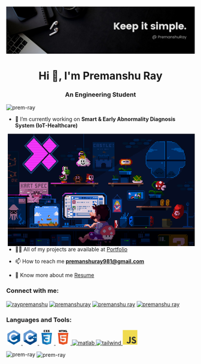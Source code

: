 ![logo](banner.jpg)
<h1 align="center">Hi 👋, I'm Premanshu Ray</h1>
<h3 align="center">An Engineering Student</h3>

<p align="left"> <img src="https://komarev.com/ghpvc/?username=prem-ray&label=Profile%20views&color=0e75b6&style=flat" alt="prem-ray" /> </p>

- 🔭 I’m currently working on **Smart & Early Abnormality Diagnosis System (IoT-Healthcare)**
<img align="right" alt="coding" width="500" height="300" src="coding.gif"> 


- 👨‍💻 All of my projects are available at [Portfolio](https://premanshurayportfolio.netlify.app/)

- 📫 How to reach me **premanshuray981@gmail.com**

- 📄 Know more about me [Resume](https://drive.google.com/file/d/1yabdYG8zVDUt2JjTDxkyFWcYBbiJqBAc/view)
  
<h3 align="left">Connect with me:</h3>
<p align="left">
<a href="https://twitter.com/raypremanshu" target="blank"><img align="center" src="https://raw.githubusercontent.com/rahuldkjain/github-profile-readme-generator/master/src/images/icons/Social/twitter.svg" alt="raypremanshu" height="30" width="40" /></a>
<a href="https://linkedin.com/in/premanshuray" target="blank"><img align="center" src="https://raw.githubusercontent.com/rahuldkjain/github-profile-readme-generator/master/src/images/icons/Social/linked-in-alt.svg" alt="premanshuray" height="30" width="40" /></a>
<a href="https://www.facebook.com/iampremray/" target="blank"><img align="center" src="https://raw.githubusercontent.com/rahuldkjain/github-profile-readme-generator/master/src/images/icons/Social/facebook.svg" alt="premanshu ray" height="30" width="40" /></a>
<a href="https://www.instagram.com/iampremray/" target="blank"><img align="center" src="https://raw.githubusercontent.com/rahuldkjain/github-profile-readme-generator/master/src/images/icons/Social/instagram.svg" alt="premanshu ray" height="30" width="40" /></a>
</p>

<h3 align="left">Languages and Tools:</h3>
<p align="left"> <a href="https://www.cprogramming.com/" target="_blank" rel="noreferrer"> <img src="https://raw.githubusercontent.com/devicons/devicon/master/icons/c/c-original.svg" alt="c" width="40" height="40"/> </a> <a href="https://www.w3schools.com/cpp/" target="_blank" rel="noreferrer"> <img src="https://raw.githubusercontent.com/devicons/devicon/master/icons/cplusplus/cplusplus-original.svg" alt="cplusplus" width="40" height="40"/> </a> <a href="https://www.w3schools.com/css/" target="_blank" rel="noreferrer"> <img src="https://raw.githubusercontent.com/devicons/devicon/master/icons/css3/css3-original-wordmark.svg" alt="css3" width="40" height="40"/> </a> <a href="https://www.w3.org/html/" target="_blank" rel="noreferrer"> <img src="https://raw.githubusercontent.com/devicons/devicon/master/icons/html5/html5-original-wordmark.svg" alt="html5" width="40" height="40"/> </a> <a href="https://www.mathworks.com/" target="_blank" rel="noreferrer"> <img src="https://upload.wikimedia.org/wikipedia/commons/2/21/Matlab_Logo.png" alt="matlab" width="40" height="40"/> </a> <a href="https://tailwindcss.com/" target="_blank" rel="noreferrer"> <img src="https://www.vectorlogo.zone/logos/tailwindcss/tailwindcss-icon.svg" alt="tailwind" width="40" height="40"/> </a> 
<a href="https://developer.mozilla.org/en-US/docs/Web/JavaScript" target="_blank" rel="noreferrer"> <img src="https://raw.githubusercontent.com/devicons/devicon/master/icons/javascript/javascript-original.svg" alt="javascript" width="40" height="40"/> </a> </p>


<p><img align="left" src="https://github-readme-stats.vercel.app/api/top-langs?username=prem-ray&show_icons=true&locale=en&layout=compact" alt="prem-ray" /></p>

<p>&nbsp;<img align="center" src="https://github-readme-stats.vercel.app/api?username=prem-ray&show_icons=true&locale=en" alt="prem-ray" /></p>



